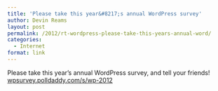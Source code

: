 ```yaml
---
title: 'Please take this year&#8217;s annual WordPress survey'
author: Devin Reams
layout: post
permalink: /2012/rt-wordpress-please-take-this-years-annual-word/
categories:
  - Internet
format: link
---
```

Please take this year&#8217;s annual WordPress survey, and tell your friends! [wpsurvey.polldaddy.com/s/wp-2012][1]

 [1]: http://wpsurvey.polldaddy.com/s/wp-2012